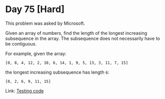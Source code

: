 # Day 75 \[Hard\]

This problem was asked by Microsoft.

Given an array of numbers, find the length of the longest increasing subsequence in the array.
The subsequence does not necessarily have to be contiguous.

For example, given the array:
```
[0, 8, 4, 12, 2, 10, 6, 14, 1, 9, 5, 13, 3, 11, 7, 15]
```
the longest increasing subsequence has length `6`:
```
[0, 2, 6, 9, 11, 15]
```

Link: [Testing code](../../../../test/scala/dcp/day075)
